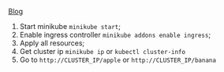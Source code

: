 [Blog](https://matthewpalmer.net/kubernetes-app-developer/articles/kubernetes-ingress-guide-nginx-example.html)

1. Start minikube `minikube start`;
2. Enable ingress controller `minikube addons enable ingress`;
3. Apply all resources;
4. Get cluster ip `minikube ip` or `kubectl cluster-info`
5. Go to `http://CLUSTER_IP/apple` or `http://CLUSTER_IP/banana`